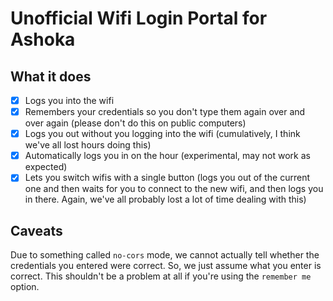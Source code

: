 # Unofficial Wifi Login Portal for Ashoka

## What it does

- [x] Logs you into the wifi
- [x] Remembers your credentials so you don't type them again over and over again (please don't do this on public computers)
- [x] Logs you out without you logging into the wifi (cumulatively, I think we've all lost hours doing this)
- [x] Automatically logs you in on the hour (experimental, may not work as expected)
- [x] Lets you switch wifis with a single button (logs you out of the current one and then waits for you to connect to the new wifi, and then logs you in there. Again, we've all probably lost a lot of time dealing with this)

## Caveats

Due to something called `no-cors` mode, we cannot actually tell whether the credentials you entered were correct. So, we just assume what you enter is correct. This shouldn't be a problem at all if you're using the `remember me` option.